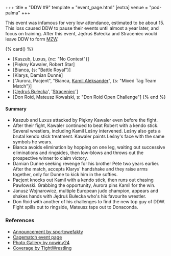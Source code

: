 +++
title = "DDW #9"
template = "event_page.html"
[extra]
venue = "pod-palma"
+++

This event was infamous for very low attendance, estimated to be about 15. This loss caused DDW to pause their events until almost a year later, and focus on training. After this event, Jędruś Bułecka and Straceniec would leave DDW to form [MZW](@/o/mzw.md).

{% card() %}
- [Kaszub, Luxus, {nc: "No Contest"}]
- [Piękny Kawaler, Robert Star]
- [Bianca, {s: "Battle Royal"}]
- [Klarys, Damian Dunne]
- ["Aurora, Pacjent", "Bianca, [Kamil Aleksander](@/w/kamil-aleksander.md)", {s: "Mixed
      Tag Team Match"}]
- ['[Jędruś Bułecka](@/w/jedrus-bulecka.md)', '[Straceniec](@/w/shadow.md)']
- [Don Roid, Mateusz Kowalski, s: "Don Roid Open Challenge"]
{% end %}

#### Summary

* Kaszub and Luxus attacked by Piękny Kawaler even before the fight.
* After their fight, Kawaler continued to beat Robert with a kendo stick. Several wrestlers, including Kamil Leśny intervened. Leśny also gets a brutal kendo stick treatment. Kawaler paints Leśny's face with the same symbols he wears.
* Bianca avoids elimination by hopping on one leg, waiting out successive eliminations and ringsides, then low-blows and throws out the prospective winner to claim victory.
* Damian Dunne seeking revenge for his brother Pete two years earlier. After the match, accepts Klarys' handshake and they raise arms together, only for Dunne to kick him in the softies.
* Pacjent knocks out Kamil with a kendo stick, then runs out chasing Pawłowski. Grabbing the opportunity, Aurora pins Kamil for the win.
* Janusz Wojnarowicz, multiple European judo champion, appears and shakes hands with Jędruś Bułecka who's his favourite wrestler.
* Don Roid with another of his challenges to find the new top guy of DDW. Fight spills out to ringside, Mateusz taps out to Donaconda.

### References

* [Announcement by sportowefakty](https://sportowefakty.wp.pl/wrestling/392984/gala-ddw-9-juz-25-pazdziernika)
* [Cagematch event page](https://www.cagematch.net/?id=1&nr=102902)
* [Photo Gallery by nowiny24](https://nowiny24.pl/wrestling-gala-w-rzeszowie-pelna-ciekawych-starc-zdjecia/ar/6202009)
* [Coverage by TightWrestling](http://tightwrestling.blogspot.com/2013/11/do-or-die-wrestling-9-raport.html)
